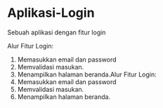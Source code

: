 # Aplikasi-Login
Sebuah aplikasi dengan fitur login

Alur Fitur Login:
1. Memasukkan email dan password
2. Memvalidasi masukan.
3. Menampilkan halaman beranda.Alur Fitur Login:
1. Memasukkan email dan password
2. Memvalidasi masukan.
3. Menampilkan halaman beranda.
